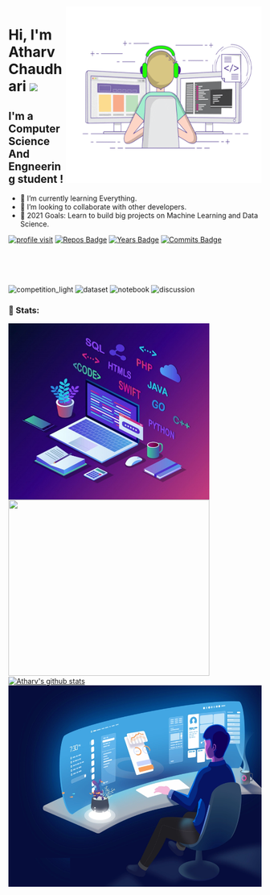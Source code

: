 <img align="right" alt="GIF" src="https://github.com/Atharv-Chaudhari/Atharv-Chaudhari/blob/ebe83577c1d40e367b7d8da71b612abe58fd3987/Profile%20Data/coding.gif" width="390" height="350" />

# Hi, I'm Atharv Chaudhari <img src="https://media.giphy.com/media/hvRJCLFzcasrR4ia7z/giphy.gif" width="35px">

## I'm a Computer Science And Engneering student !
- 🌱 I’m currently learning Everything.
- 👯 I’m looking to collaborate with other developers. 
- 🥅 2021 Goals: Learn to build big projects on Machine Learning and Data Science.


[![profile visit](https://komarev.com/ghpvc/?username=Atharv-Chaudhari)](https://badges.pufler.dev)
[![Repos Badge](https://badges.pufler.dev/repos/Atharv-Chaudhari)](https://badges.pufler.dev)
[![Years Badge](https://badges.pufler.dev/years/Atharv-Chaudhari)](https://badges.pufler.dev)
[![Commits Badge](https://badges.pufler.dev/commits/monthly/Atharv-Chaudhari)](https://badges.pufler.dev)


<br><br><br><br>
![competition_light](https://road-to-kaggle-grandmaster.vercel.app/api/badges/atharvchaudhari/competition/light)
![dataset](https://road-to-kaggle-grandmaster.vercel.app/api/badges/atharvchaudhari/dataset/light)
![notebook](https://road-to-kaggle-grandmaster.vercel.app/api/badges/atharvchaudhari/notebook/light)
![discussion](https://road-to-kaggle-grandmaster.vercel.app/api/badges/atharvchaudhari/discussion/light)



### 👦 Stats:
<div>
  <img align="center" alt="GIF" src="https://github.com/Atharv-Chaudhari/Atharv-Chaudhari/blob/c17b6bb2e2a8d631172b5e1a75e705b2029a0fc1/Profile%20Data/lang.jpg" width="400" height="350" />
<a href="https://github.com/Atharv-Chaudhari">
  <img align="center" src="https://github-readme-stats.vercel.app/api/top-langs/?username=Atharv-Chaudhari&theme=light&hide_langs_below=1" width="400" height="350" />
</a>
<a href="https://github.com/Atharv-Chaudhari">
 <img align="center" src="https://github-readme-stats.vercel.app/api?username=Atharv-Chaudhari&show_icons=true&theme=tokyonight&line_height=27" alt="Atharv's github stats" width="600" />
    <img align="center" alt="GIF" src="https://github.com/Atharv-Chaudhari/Atharv-Chaudhari/blob/c17b6bb2e2a8d631172b5e1a75e705b2029a0fc1/Profile%20Data/Designer_Atharv.png"  width="600" height="400"/>
</a>
</div>

